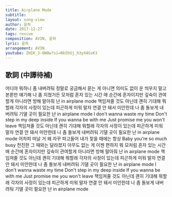 ```yaml
---
title: Airplane Mode
subtitle:
layout: song-view
author: 윤하
date: 2017-12-27
tags: rescue
composition: AVIN, 윤하
lyric: 윤하
arrangement: AVIN
youtube: ZHIK_3-OW8w?si=Nk5hUj_h3yX4GsK3
---
```


## 歌詞 (中譯待補)

어디야 뭐하니
좀 내버려둬
정말로 궁금해서
묻는 게 아니면
의미도 없이 운 띄우지 말고
본론만 얘기해
나 좀 지쳤거든
모처럼 혼자 있는 시간
매 순간에 혼자이지만
깊숙이 관여할게 아니라면
방해 말아줘 난 in airplane mode
책임져줄 것도 아닌데
괜히 기대해 뭐할래
각자의 사정이 있는데
피곤하게 미워 말자
연결 안 돼서 미안한데
나 좀 돌보게 내버려둬
기댈 곳이 필요한 난 in airplane mode
I don't wanna waste my time
Don't step in my deep inside
If you wanna be with me
Just promise me you won't leave
책임져줄 것도 아닌데
괜히 기대해 뭐할래
각자의 사정이 있는데
피곤하게 미워 말자
연결 안 돼서 미안한데
나 좀 돌보게 내버려둬
기댈 곳이 필요한 난 in airplane mode
어차피 떠날 거
왜 자꾸 파고들어
내가 찾을 때에는 항상
Baby you're so much busy
천진한 그 때와는 달라졌지
아무도 없는 게 이젠
편하지 뭐
모처럼 혼자 있는 시간
매 순간에 혼자이지만
깊숙이 관여할게 아니라면
방해 말아줘 난 in airplane mode
책임져줄 것도 아닌데
괜히 기대해 뭐할래
각자의 사정이 있는데
피곤하게 미워 말자
연결 안 돼서 미안한데
나 좀 돌보게 내버려둬
기댈 곳이 필요한 난 in airplane mode
I don't wanna waste my time
Don't step in my deep inside
If you wanna be with me
Just promise me you won't leave
책임져줄 것도 아닌데
괜히 기대해 뭐할래
각자의 사정이 있는데
피곤하게 미워 말자
연결 안 돼서 미안한데
나 좀 돌보게 내버려둬
기댈 곳이 필요한 난 in airplane mode
